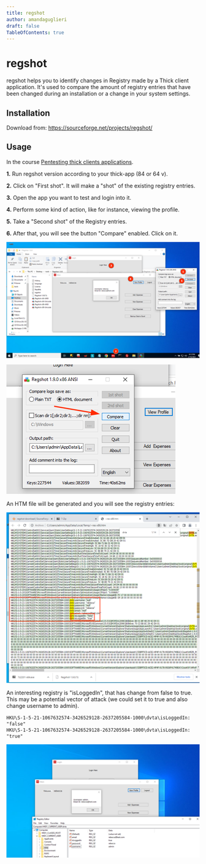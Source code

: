 ```yaml
---
title: regshot
author: amandaguglieri
draft: false
TableOfContents: true
---
```


# regshot

regshot helps you to identify changes in Registry made by a Thick client application.  It's used to compare the amount of registry entries that have been changed during an installation or a change in your system settings.

## Installation

Download from: https://sourceforge.net/projects/regshot/


## Usage

In the course  [Pentesting thick clients applications](thick-applications/tca-introduction.md).



**1.**  Run  regshot version according to your thick-app (84 or 64 v).

**2.** Click on "First shot". It will make a "shot" of the existing registry entries.

**3.** Open the app you want to test and login into it.

**4.** Perform some kind of action, like for instance, viewing the profile.

**5.** Take a "Second shot" of the Registry entries.

**6.** After that, you will see the button "Compare" enabled. Click on it.


![graphic](img/tca-42.png)

![graphic](img/tca-43.png)

An HTM file will be generated and you will see the registry entries:

![graphic](img/tca-44.png)

An interesting registry is "isLoggedIn", that has change from false to true. This may be a potential vector of attack (we could set it to true and also change username to admin). 

```
HKU\S-1-5-21-1067632574-3426529128-2637205584-1000\dvta\isLoggedIn: "false"  
HKU\S-1-5-21-1067632574-3426529128-2637205584-1000\dvta\isLoggedIn: "true"
```

![graphic](img/tca-45.png)

